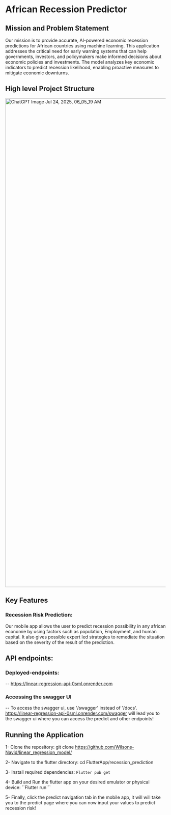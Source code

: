 # African Recession Predictor

## Mission and Problem Statement

Our mission is to provide accurate, AI-powered economic recession predictions for African countries using machine learning. This application addresses the critical need for early warning systems that can help governments, investors, and policymakers make informed decisions about economic policies and investments. The model analyzes key economic indicators to predict recession likelihood, enabling proactive measures to mitigate economic downturns.

## High level Project Structure


<img width="1024" height="1536" alt="ChatGPT Image Jul 24, 2025, 06_05_19 AM" src="https://github.com/user-attachments/assets/8a9da730-738e-4488-8c69-e9afddaa3316" />


## Key Features

### Recession Risk Prediction:
Our mobile app allows the user to predict recession possibility in any  african economie by using factors such as population, Employment, and human capital. It also gives possible expert led strategies to remediate the situation based on  the severity of the result of the prediction.

## API endpoints: 
### Deployed-endpoints: 
-- https://linear-regression-api-0sml.onrender.com
### Accessing the swagger UI
-- To  access the swagger ui, use '/swagger' instead of '/docs'. https://linear-regression-api-0sml.onrender.com/swagger will lead you to the swagger ui where you can access the predict and other endpoints!

## Running the Application
1- Clone the repository: git clone https://github.com/Wilsons-Navid/linear_regression_model/ 


2- Navigate to the flutter directory: cd FlutterApp/recession_prediction 

3- Install required dependencies: ``Flutter pub get``  

4- Build and Run the flutter app on your desired emulator or physical device: ``Flutter run```

5- Finally, click the predict navigation tab in the mobile app, it will will take you to the predict page where you can now input your values to predict recession risk!




